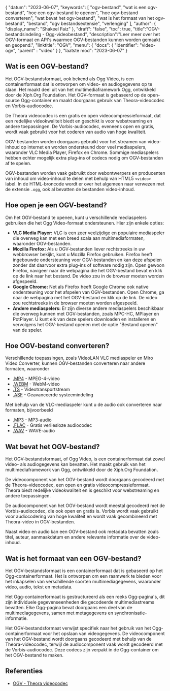 {
"datum": "2023-06-07",
  "keywords": [
"ogv-bestand",
"wat is een ogv-bestand",
"hoe een ogv-bestand te openen",
"hoe ogv-bestand converteren",
"wat bevat het ogv-bestand",
"wat is het formaat van het ogv-bestand",
"bestand",
"ogv bestandsextensie",
"verlenging"
],
  "author": {
"display_name": "Shakeel Faiz"
},
"draft": "false",
"toc": true,
"title":"OGV-bestandsindeling - Ogg-videobestand",
  "description":"Leer meer over het OGV-formaat en API's waarmee OGV-bestanden kunnen worden gemaakt en geopend.",
"linktitle": "OGV",
  "menu": {
    "docs": {
      "identifier": "video-ogv",
"parent" : "video"
}
},
"laatste mod": "2023-06-07"
}

## Wat is een OGV-bestand?

Het OGV-bestandsformaat, ook bekend als Ogg Video, is een containerformaat dat is ontworpen om video- en audiogegevens op te slaan. Het maakt deel uit van het multimediaframework Ogg, ontwikkeld door de Xiph.Org Foundation. Het OGV-formaat is gebaseerd op de open-source Ogg-container en maakt doorgaans gebruik van Theora-videocodec en Vorbis-audiocodec.

De Theora videocodec is een gratis en open videocompressieformaat, dat een redelijke videokwaliteit biedt en geschikt is voor webstreaming en andere toepassingen. De Vorbis-audiocodec, eveneens open en gratis, wordt vaak gebruikt voor het coderen van audio van hoge kwaliteit.

OGV-bestanden worden doorgaans gebruikt voor het streamen van video-inhoud op internet en worden ondersteund door veel mediaspelers, waaronder VLC Media Player, Firefox en Chrome. Sommige mediaspelers hebben echter mogelijk extra plug-ins of codecs nodig om OGV-bestanden af te spelen.


OGV-bestanden worden vaak gebruikt door webontwerpers en producenten van inhoud om video-inhoud te delen met behulp van HTML5 `<video> ` label. In de HTML-broncode wordt er over het algemeen naar verwezen met de extensie `.ogg`, ook al bevatten de bestanden video-inhoud.

## Hoe open je een OGV-bestand?

Om het OGV-bestand te openen, kunt u verschillende mediaspelers gebruiken die het Ogg Video-formaat ondersteunen. Hier zijn enkele opties:

- **VLC Media Player:** VLC is een zeer veelzijdige en populaire mediaspeler die overweg kan met een breed scala aan multimediaformaten, waaronder OGV-bestanden.
- **Mozilla Firefox:** Als u OGV-bestanden liever rechtstreeks in uw webbrowser bekijkt, kunt u Mozilla Firefox gebruiken. Firefox heeft ingebouwde ondersteuning voor OGV-bestanden en kan deze afspelen zonder dat daarvoor extra plug-ins of software nodig zijn. Open gewoon Firefox, navigeer naar de webpagina die het OGV-bestand bevat en klik op de link naar het bestand. De video zou in de browser moeten worden afgespeeld.
- **Google Chrome:** Net als Firefox heeft Google Chrome ook native ondersteuning voor het afspelen van OGV-bestanden. Open Chrome, ga naar de webpagina met het OGV-bestand en klik op de link. De video zou rechtstreeks in de browser moeten worden afgespeeld.
- **Andere mediaspelers:** Er zijn diverse andere mediaspelers beschikbaar die overweg kunnen met OGV-bestanden, zoals MPC-HC, MPlayer en PotPlayer. U kunt elk van deze spelers downloaden en installeren en vervolgens het OGV-bestand openen met de optie "Bestand openen" van de speler.

## Hoe OGV-bestand converteren?

Verschillende toepassingen, zoals VideoLAN VLC mediaspeler en Miro Video Converter, kunnen OGV-bestanden converteren naar andere formaten, waaronder

- [.MP4](/nl/video/mp4/) - MPEG-4-video
- [.WEBM](/nl/video/webm/) - WebM-video
- [.TS](/nl/video/ts/) - Videotransportstream
- [.ASF](/nl/video/asf/) - Geavanceerde systeemindeling

Met behulp van de VLC-mediaspeler kunt u de audio ook converteren naar formaten, bijvoorbeeld

- [.MP3](/nl/audio/mp3/) - MP3-audio
- [.FLAC](/nl/audio/flac/) - Gratis verliesloze audiocodec
- [.WAV](/nl/audio/wav/) - WAVE-audio

## Wat bevat het OGV-bestand?

Het OGV-bestandsformaat, of Ogg Video, is een containerformaat dat zowel video- als audiogegevens kan bevatten. Het maakt gebruik van het multimediaframework van Ogg, ontwikkeld door de Xiph.Org Foundation.

De videocomponent van het OGV-bestand wordt doorgaans gecodeerd met de Theora-videocodec, een open en gratis videocompressieformaat. Theora biedt redelijke videokwaliteit en is geschikt voor webstreaming en andere toepassingen.

De audiocomponent van het OGV-bestand wordt meestal gecodeerd met de Vorbis-audiocodec, die ook open en gratis is. Vorbis wordt vaak gebruikt voor audiocodering van hoge kwaliteit en wordt vaak gecombineerd met Theora-video in OGV-bestanden.

Naast video en audio kan een OGV-bestand ook metadata bevatten zoals titel, auteur, aanmaakdatum en andere relevante informatie over de video-inhoud.

## Wat is het formaat van een OGV-bestand?

Het OGV-bestandsformaat is een containerformaat dat is gebaseerd op het Ogg-containerformaat. Het is ontworpen om een raamwerk te bieden voor het inkapselen van verschillende soorten multimediagegevens, waaronder video, audio, tekst en metadata.

Het Ogg-containerformaat is gestructureerd als een reeks Ogg-pagina's, dit zijn individuele gegevenseenheden die gecodeerde multimediastreams bevatten. Elke Ogg-pagina bevat doorgaans een deel van de multimediagegevens, samen met metagegevens en synchronisatie-informatie.

Het OGV-bestandsformaat verwijst specifiek naar het gebruik van het Ogg-containerformaat voor het opslaan van videogegevens. De videocomponent van het OGV-bestand wordt doorgaans gecodeerd met behulp van de Theora-videocodec, terwijl de audiocomponent vaak wordt gecodeerd met de Vorbis-audiocodec. Deze codecs zijn verpakt in de Ogg-container om het OGV-bestand te maken.

## Referenties
* [OGV - Theora videocodec](https://en.wikipedia.org/wiki/Theora)

